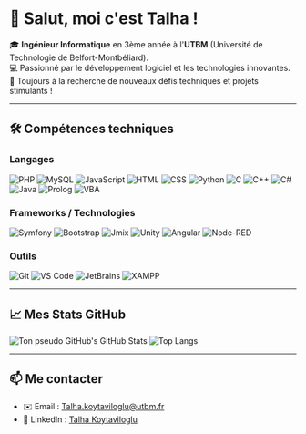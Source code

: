 # 👋 Salut, moi c'est Talha !

🎓 **Ingénieur Informatique** en 3ème année à l'**UTBM** (Université de Technologie de Belfort-Montbéliard).  
💻 Passionné par le développement logiciel et les technologies innovantes.  
🚀 Toujours à la recherche de nouveaux défis techniques et projets stimulants !

---

## 🛠️ Compétences techniques

### Langages
![PHP](https://img.shields.io/badge/PHP-777BB4?style=for-the-badge&logo=php&logoColor=white)
![MySQL](https://img.shields.io/badge/MySQL-005C84?style=for-the-badge&logo=mysql&logoColor=white)
![JavaScript](https://img.shields.io/badge/JavaScript-F7DF1E?style=for-the-badge&logo=javascript&logoColor=black)
![HTML](https://img.shields.io/badge/HTML5-E34F26?style=for-the-badge&logo=html5&logoColor=white)
![CSS](https://img.shields.io/badge/CSS3-1572B6?style=for-the-badge&logo=css3&logoColor=white)
![Python](https://img.shields.io/badge/Python-3776AB?style=for-the-badge&logo=python&logoColor=white)
![C](https://img.shields.io/badge/C-A8B9CC?style=for-the-badge&logo=c&logoColor=white)
![C++](https://img.shields.io/badge/C++-00599C?style=for-the-badge&logo=cplusplus&logoColor=white)
![C#](https://img.shields.io/badge/C%23-239120?style=for-the-badge&logo=csharp&logoColor=white)
![Java](https://img.shields.io/badge/Java-ED8B00?style=for-the-badge&logo=java&logoColor=white)
![Prolog](https://img.shields.io/badge/Prolog-3776AB?style=for-the-badge)
![VBA](https://img.shields.io/badge/VBA-00B900?style=for-the-badge&logo=microsoft-excel&logoColor=white)

### Frameworks / Technologies
![Symfony](https://img.shields.io/badge/Symfony-000000?style=for-the-badge&logo=symfony&logoColor=white)
![Bootstrap](https://img.shields.io/badge/Bootstrap-563D7C?style=for-the-badge&logo=bootstrap&logoColor=white)
![Jmix](https://img.shields.io/badge/Jmix-FF4500?style=for-the-badge)
![Unity](https://img.shields.io/badge/Unity-000000?style=for-the-badge&logo=unity&logoColor=white)
![Angular](https://img.shields.io/badge/Angular-DD0031?style=for-the-badge&logo=angular&logoColor=white)
![Node-RED](https://img.shields.io/badge/Node--RED-8F0000?style=for-the-badge&logo=nodered&logoColor=white)

### Outils
![Git](https://img.shields.io/badge/Git-F05032?style=for-the-badge&logo=git&logoColor=white)
![VS Code](https://img.shields.io/badge/VS_Code-007ACC?style=for-the-badge&logo=visual-studio-code&logoColor=white)
![JetBrains](https://img.shields.io/badge/JetBrains-000000?style=for-the-badge&logo=jetbrains&logoColor=white)
![XAMPP](https://img.shields.io/badge/XAMPP-FB7A24?style=for-the-badge&logo=xampp&logoColor=white)

---

## 📈 Mes Stats GitHub

![Ton pseudo GitHub's GitHub Stats](https://github-readme-stats.vercel.app/api?username=TalhaK28&show_icons=true&theme=radical)
![Top Langs](https://github-readme-stats.vercel.app/api/top-langs/?username=TalhaK28&layout=compact&theme=radical)

---

## 📫 Me contacter
- ✉️ Email : [Talha.koytaviloglu@utbm.fr](mailto:Talha.koytaviloglu@utbm.fr)
- 💼 LinkedIn : [Talha Koytaviloglu](https://www.linkedin.com/in/talha-koytaviloglu-70791a24b/)

